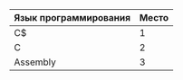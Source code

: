 | Язык программирования | Место |
| ------------- | ------------- |
| C$ | 1 |
| C | 2 |
| Assembly | 3 |
